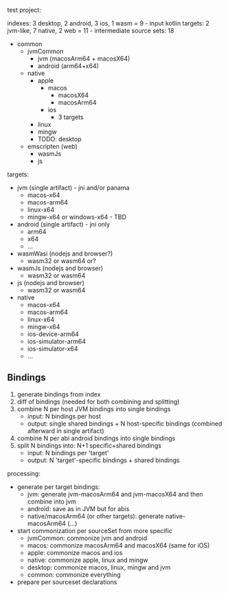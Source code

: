 test project:

indexes: 3 desktop, 2 android, 3 ios, 1 wasm = 9 - input
kotlin targets: 2 jvm-like, 7 native, 2 web = 11 - intermediate
source sets: 18

- common
    - jvmCommon
        - jvm (macosArm64 + macosX64)
        - android (arm64+x64)
    - native
        - apple
            - macos
                - macosX64
                - macosArm64
            - ios
                - 3 targets
        - linux
        - mingw
        - TODO: desktop
    - emscripten (web)
        - wasmJs
        - js

targets:

- jvm (single artifact) - jni and/or panama
    - macos-x64
    - macos-arm64
    - linux-x64
    - mingw-x64 or windows-x64 - TBD
- android (single artifact) - jni only
    - arm64
    - x64
    - ...
- wasmWasi (nodejs and browser?)
    - wasm32 or wasm64 or?
- wasmJs (nodejs and browser)
    - wasm32 or wasm64
- js (nodejs and browser)
    - wasm32 or wasm64
- native
    - macos-x64
    - macos-arm64
    - linux-x64
    - mingw-x64
    - ios-device-arm64
    - ios-simulator-arm64
    - ios-simulator-x64
    - ...

## Bindings

1. generate bindings from index
2. diff of bindings (needed for both combining and splitting)
3. combine N per host JVM bindings into single bindings
    - input: N bindings per host
    - output: single shared bindings + N host-specific bindings (combined afterward in single artifact)
4. combine N per abi android bindings into single bindings
5. split N bindings into: N+1 specific+shared bindings
    - input: N bindings per 'target'
    - output: N 'target'-specific bindings + shared bindings

processing:

- generate per target bindings:
    - jvm: generate jvm-macosArm64 and jvm-macosX64 and then combine into jvm
    - android: save as in JVM but for abis
    - native/macosArm64 (or other targets): generate native-macosArm64 (...)
- start commonization per sourceSet from more specific
    - jvmCommon: commonize jvm and android
    - macos: commonize macosArm64 and macosX64 (same for iOS)
    - apple: commonize macos and ios
    - native: commonize apple, linux and mingw
    - desktop: commonize macos, linux, mingw and jvm
    - common: commonize everything
- prepare per sourceset declarations
